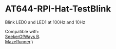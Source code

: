 # AT644-RPI-Hat-TestBlink
Blink LED0 and LED1 at 100Hz and 10Hz

Compatible with:\
[SeekerOfWays B](https://fatherofmachines.blogspot.com/p/seeker-of-ways-b.html).\
[MazeRunner](https://fatherofmachines.blogspot.com/p/maze-runner.html).\
